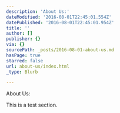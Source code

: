```yaml
---
description: 'About Us:'
dateModified: '2016-08-01T22:45:01.554Z'
datePublished: '2016-08-01T22:45:01.954Z'
title: ''
author: []
publisher: {}
via: {}
sourcePath: _posts/2016-08-01-about-us.md
hasPage: true
starred: false
url: about-us/index.html
_type: Blurb

---
```

About Us:

This is a test section.